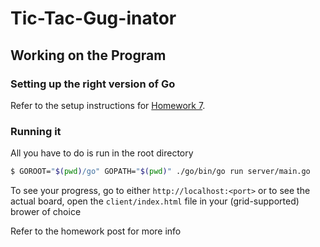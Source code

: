 # Tic-Tac-Gug-inator

## Working on the Program
### Setting up the right version of Go
Refer to the setup instructions for [Homework 7](http://cpl.mwisely.xyz/hw/7/#setting-up-the-right-version-of-go).

### Running it
All you have to do is run in the root directory
```bash
$ GOROOT="$(pwd)/go" GOPATH="$(pwd)" ./go/bin/go run server/main.go
```

To see your progress, go to either `http://localhost:<port>` or to see the actual board, open the `client/index.html` file in your (grid-supported) brower of choice

Refer to the homework post for more info